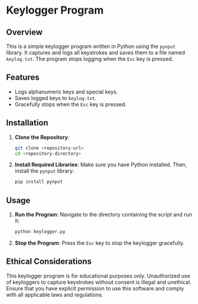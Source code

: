 # Keylogger Program

## Overview
This is a simple keylogger program written in Python using the `pynput` library. It captures and logs all keystrokes and saves them to a file named `keylog.txt`. The program stops logging when the `Esc` key is pressed.

## Features
- Logs alphanumeric keys and special keys.
- Saves logged keys to `keylog.txt`.
- Gracefully stops when the `Esc` key is pressed.

## Installation
1. **Clone the Repository**:
   ```sh
   git clone <repository-url>
   cd <repository-directory>
   

2. **Install Required Libraries**:
   Make sure you have Python installed. Then, install the `pynput` library:
   ```sh
   pip install pynput
   ```

## Usage
1. **Run the Program**:
   Navigate to the directory containing the script and run it:
   ```sh
   python keylogger.py
   ```

2. **Stop the Program**:
   Press the `Esc` key to stop the keylogger gracefully.

## Ethical Considerations
This keylogger program is for educational purposes only. Unauthorized use of keyloggers to capture keystrokes without consent is illegal and unethical. Ensure that you have explicit permission to use this software and comply with all applicable laws and regulations.
